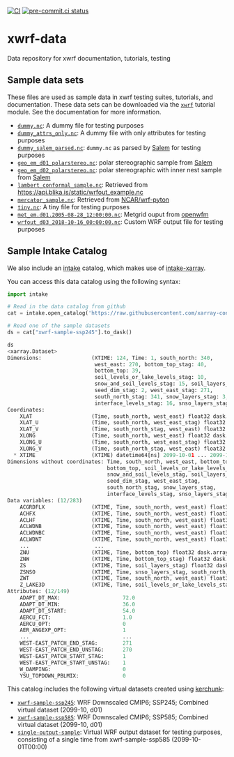 [![CI](https://github.com/ncar-xdev/xwrf-data/actions/workflows/ci.yaml/badge.svg)](https://github.com/ncar-xdev/xwrf-data/actions/workflows/ci.yaml)
[![pre-commit.ci status](https://results.pre-commit.ci/badge/github/ncar-xdev/xwrf-data/main.svg)](https://results.pre-commit.ci/latest/github/ncar-xdev/xwrf-data/main)

# xwrf-data

Data repository for xwrf documentation, tutorials, testing

## Sample data sets

These files are used as sample data in xwrf testing suites, tutorials, and documentation. These data sets can be downloaded via the [`xwrf`](https://github.com/ncar-xdev/xwrf) tutorial module. See the documentation for more information.

- [`dummy.nc`](./data/dummy.nc): A dummy file for testing purposes
- [`dummy_attrs_only.nc`](./data/dummy_attrs_only.nc): A dummy file with only attributes for testing purposes
- [`dummy_salem_parsed.nc`](./data/dummy_salem_parsed.nc): `dummy.nc` as parsed by [Salem](https://github.com/fmaussion/salem) for testing purposes
- [`geo_em_d01_polarstereo.nc`](./data/geo_em_d01_polarstereo.nc): polar stereographic sample from [Salem](https://github.com/fmaussion/salem-sample-data/blob/master/salem-test/grid/geo_em_d01_polarstereo.nc?rgh-link-date=2022-02-07T21%3A50%3A37Z)
- [`geo_em_d02_polarstereo.nc`](./data/geo_em_d02_polarstereo.nc): polar stereographic with inner nest sample from [Salem](https://github.com/fmaussion/salem-sample-data/blob/master/salem-test/grid/geo_em_d02_polarstereo.nc?rgh-link-date=2022-02-07T21%3A50%3A37Z)
- [`lambert_conformal_sample.nc`](./data/lambert_conformal_sample.nc): Retrieved from <https://api.blika.is/static/wrfout_example.nc>
- [`mercator_sample.nc`](./data/mercator_sample.nc): Retrieved from [NCAR/wrf-pyton](https://github.com/NCAR/wrf-python/blob/develop/test/ci_tests/ci_test_file.nc?rgh-link-date=2022-02-07T21%3A50%3A37Z)
- [`tiny.nc`](./data/tiny.nc): A tiny file for testing purposes
- [`met_em.d01.2005-08-28_12:00:00.nc`](./data/met_em.d01.2005-08-28_12:00:00.nc): Metgrid ouput from [openwfm](https://wiki.openwfm.org/wiki/How_to_run_WRF-Fire_with_real_data)
- [`wrfout_d03_2018-10-16_00:00:00.nc`](./data/wrfout_d03_2018-10-16_00:00:00.nc): Custom WRF output file for testing purposes

## Sample Intake Catalog

We also include an [intake](https://github.com/intake/intake) catalog, which makes use of [intake-xarray](https://github.com/intake/intake-xarray).

You can access this data catalog using the following syntax:

```python
import intake

# Read in the data catalog from github
cat = intake.open_catalog('https://raw.githubusercontent.com/xarray-contrib/xwrf-data/main/catalogs/catalog.yml')

# Read one of the sample datasets
ds = cat["xwrf-sample-ssp245"].to_dask()

ds
<xarray.Dataset>
Dimensions:                (XTIME: 124, Time: 1, south_north: 340,
                            west_east: 270, bottom_top_stag: 40,
                            bottom_top: 39,
                            soil_levels_or_lake_levels_stag: 10,
                            snow_and_soil_levels_stag: 15, soil_layers_stag: 4,
                            seed_dim_stag: 2, west_east_stag: 271,
                            south_north_stag: 341, snow_layers_stag: 3,
                            interface_levels_stag: 16, snso_layers_stag: 7)
Coordinates:
    XLAT                   (Time, south_north, west_east) float32 dask.array<chunksize=(1, 170, 135), meta=np.ndarray>
    XLAT_U                 (Time, south_north, west_east_stag) float32 dask.array<chunksize=(1, 170, 136), meta=np.ndarray>
    XLAT_V                 (Time, south_north_stag, west_east) float32 dask.array<chunksize=(1, 171, 135), meta=np.ndarray>
    XLONG                  (Time, south_north, west_east) float32 dask.array<chunksize=(1, 170, 135), meta=np.ndarray>
    XLONG_U                (Time, south_north, west_east_stag) float32 dask.array<chunksize=(1, 170, 136), meta=np.ndarray>
    XLONG_V                (Time, south_north_stag, west_east) float32 dask.array<chunksize=(1, 171, 135), meta=np.ndarray>
  * XTIME                  (XTIME) datetime64[ns] 2099-10-01 ... 2099-10-31T1...
Dimensions without coordinates: Time, south_north, west_east, bottom_top_stag,
                                bottom_top, soil_levels_or_lake_levels_stag,
                                snow_and_soil_levels_stag, soil_layers_stag,
                                seed_dim_stag, west_east_stag,
                                south_north_stag, snow_layers_stag,
                                interface_levels_stag, snso_layers_stag
Data variables: (12/283)
    ACGRDFLX               (XTIME, Time, south_north, west_east) float32 dask.array<chunksize=(1, 1, 170, 135), meta=np.ndarray>
    ACHFX                  (XTIME, Time, south_north, west_east) float32 dask.array<chunksize=(1, 1, 170, 135), meta=np.ndarray>
    ACLHF                  (XTIME, Time, south_north, west_east) float32 dask.array<chunksize=(1, 1, 170, 135), meta=np.ndarray>
    ACLWDNB                (XTIME, Time, south_north, west_east) float32 dask.array<chunksize=(1, 1, 170, 135), meta=np.ndarray>
    ACLWDNBC               (XTIME, Time, south_north, west_east) float32 dask.array<chunksize=(1, 1, 170, 135), meta=np.ndarray>
    ACLWDNT                (XTIME, Time, south_north, west_east) float32 dask.array<chunksize=(1, 1, 170, 135), meta=np.ndarray>
    ...                     ...
    ZNU                    (XTIME, Time, bottom_top) float32 dask.array<chunksize=(1, 1, 39), meta=np.ndarray>
    ZNW                    (XTIME, Time, bottom_top_stag) float32 dask.array<chunksize=(1, 1, 40), meta=np.ndarray>
    ZS                     (XTIME, Time, soil_layers_stag) float32 dask.array<chunksize=(1, 1, 4), meta=np.ndarray>
    ZSNSO                  (XTIME, Time, snso_layers_stag, south_north, west_east) float32 dask.array<chunksize=(1, 1, 7, 170, 135), meta=np.ndarray>
    ZWT                    (XTIME, Time, south_north, west_east) float32 dask.array<chunksize=(1, 1, 170, 135), meta=np.ndarray>
    Z_LAKE3D               (XTIME, Time, soil_levels_or_lake_levels_stag, south_north, west_east) float32 dask.array<chunksize=(1, 1, 10, 170, 135), meta=np.ndarray>
Attributes: (12/149)
    ADAPT_DT_MAX:                    72.0
    ADAPT_DT_MIN:                    36.0
    ADAPT_DT_START:                  54.0
    AERCU_FCT:                       1.0
    AERCU_OPT:                       0
    AER_ANGEXP_OPT:                  1
    ...                              ...
    WEST-EAST_PATCH_END_STAG:        271
    WEST-EAST_PATCH_END_UNSTAG:      270
    WEST-EAST_PATCH_START_STAG:      1
    WEST-EAST_PATCH_START_UNSTAG:    1
    W_DAMPING:                       0
    YSU_TOPDOWN_PBLMIX:              0
```

This catalog includes the following virtual datasets created using [kerchunk](https://fsspec.github.io/kerchunk/):

- [`xwrf-sample-ssp245`](./catalogs/ssp245_gcm_wrfout_combined.json): WRF Downscaled CMIP6; SSP245; Combined virtual dataset (2099-10, d01)
- [`xwrf-sample-ssp585`](./catalogs/ssp585_gcm_wrfout_combined.json): WRF Downscaled CMIP6; SSP585; Combined virtual dataset (2099-10, d01)
- [`single-output-sample`](./catalogs/gcm_wrfout_d01_2099-10-01_00_00_00.json): Virtual WRF output dataset for testing purposes, consisting of a single time from xwrf-sample-ssp585 (2099-10-01T00:00)

